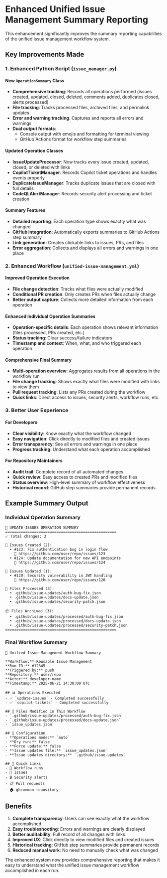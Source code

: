 # Enhanced Unified Issue Management Summary Reporting

This enhancement significantly improves the summary reporting capabilities of the unified issue management workflow system.

## Key Improvements Made

### 1. **Enhanced Python Script (`issue_manager.py`)**

#### New `OperationSummary` Class

- **Comprehensive tracking**: Records all operations performed (issues created, updated, closed, deleted, comments added, duplicates closed, alerts processed)
- **File tracking**: Tracks processed files, archived files, and permalink updates
- **Error and warning tracking**: Captures and reports all errors and warnings
- **Dual output formats**:
  - Console output with emojis and formatting for terminal viewing
  - GitHub Actions format for workflow step summaries

#### Updated Operation Classes

- **IssueUpdateProcessor**: Now tracks every issue created, updated, closed, or deleted with links
- **CopilotTicketManager**: Records Copilot ticket operations and handles events properly
- **DuplicateIssueManager**: Tracks duplicate issues that are closed with full details
- **CodeQLAlertManager**: Records security alert processing and ticket creation

#### Summary Features

- **Detailed reporting**: Each operation type shows exactly what was changed
- **GitHub integration**: Automatically exports summaries to GitHub Actions step summary
- **Link generation**: Creates clickable links to issues, PRs, and files
- **Error aggregation**: Collects and displays all errors and warnings in one place

### 2. **Enhanced Workflow (`unified-issue-management.yml`)**

#### Improved Operation Execution

- **File change detection**: Tracks what files were actually modified
- **Conditional PR creation**: Only creates PRs when files actually change
- **Better output capture**: Collects more detailed information from each operation

#### Enhanced Individual Operation Summaries

- **Operation-specific details**: Each operation shows relevant information (files processed, PRs created, etc.)
- **Status tracking**: Clear success/failure indicators
- **Timestamp and context**: When, what, and who triggered each operation

#### Comprehensive Final Summary

- **Multi-operation overview**: Aggregates results from all operations in the workflow run
- **File change tracking**: Shows exactly what files were modified with links to view them
- **Pull request tracking**: Lists any PRs created during the workflow
- **Quick links**: Direct access to issues, security alerts, workflow runs, etc.

### 3. **Better User Experience**

#### For Developers

- **Clear visibility**: Know exactly what the workflow changed
- **Easy navigation**: Click directly to modified files and created issues
- **Error transparency**: See all errors and warnings in one place
- **Progress tracking**: Understand what each operation accomplished

#### For Repository Maintainers

- **Audit trail**: Complete record of all automated changes
- **Quick review**: Easy access to created PRs and modified files
- **Status overview**: High-level summary of workflow effectiveness
- **Historical record**: GitHub step summaries provide permanent records

## Example Summary Output

### Individual Operation Summary

```
🎯 UPDATE-ISSUES OPERATION SUMMARY
==================================================
✅ Total changes: 3

📝 Issues Created (2):
  • #123: Fix authentication bug in login flow
    🔗 https://github.com/user/repo/issues/123
  • #124: Update documentation for new API endpoints
    🔗 https://github.com/user/repo/issues/124

🔄 Issues Updated (1):
  • #120: Security vulnerability in JWT handling
    🔗 https://github.com/user/repo/issues/120

📄 Files Processed (3):
  • .github/issue-updates/auth-bug-fix.json
  • .github/issue-updates/docs-update.json
  • .github/issue-updates/security-patch.json

📦 Files Archived (3):
  • .github/issue-updates/processed/auth-bug-fix.json
  • .github/issue-updates/processed/docs-update.json
  • .github/issue-updates/processed/security-patch.json
==================================================
```

### Final Workflow Summary

```
🚀 Unified Issue Management Workflow Summary

**Workflow:** Reusable Issue Management
**Run ID:** #12345
**Triggered by:** push
**Repository:** user/repo
**Actor:** developer-name
**Timestamp:** 2025-06-21 14:30:00 UTC

## 📊 Operations Executed
- ✅ `update-issues` - Completed successfully
- ✅ `copilot-tickets` - Completed successfully

## 📁 Files Modified in This Workflow
- `.github/issue-updates/processed/auth-bug-fix.json`
- `.github/issue-updates/processed/docs-update.json`
- `issue_updates.json`

## 📖 Configuration
- **Operations mode:** `auto`
- **Dry run:** false
- **Force update:** false
- **Issue updates file:** `issue_updates.json`
- **Issue updates directory:** `.github/issue-updates`

## 🔗 Quick Links
- 🔄 Workflow runs
- 🐛 Issues
- 🔒 Security alerts
- 📋 Pull requests
- 🏠 ghcommon repository
```

## Benefits

1. **Complete transparency**: Users can see exactly what the workflow accomplished
2. **Easy troubleshooting**: Errors and warnings are clearly displayed
3. **Better auditability**: Full record of all changes with links
4. **Improved UX**: Click directly to view modified files and created issues
5. **Historical tracking**: GitHub step summaries provide permanent records
6. **Reduced manual work**: No need to manually check what was changed

The enhanced system now provides comprehensive reporting that makes it easy to understand what the unified issue management workflow accomplished in each run.
